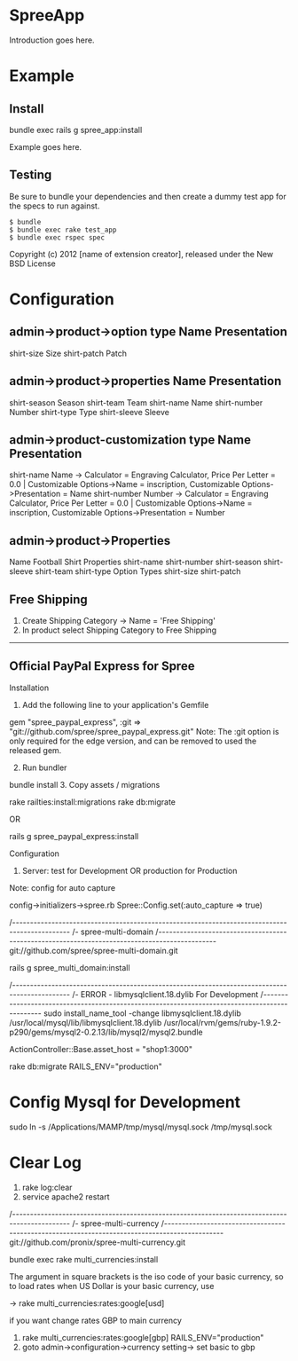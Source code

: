 SpreeApp
========

Introduction goes here.


Example
=======

Install
-------
bundle exec rails g spree_app:install

Example goes here.

Testing
-------

Be sure to bundle your dependencies and then create a dummy test app for the specs to run against.

    $ bundle
    $ bundle exec rake test_app
    $ bundle exec rspec spec

Copyright (c) 2012 [name of extension creator], released under the New BSD License


Configuration
=============
admin->product->option type
Name                    Presentation
------------------------------------
shirt-size              Size
shirt-patch             Patch

admin->product->properties
Name                    Presentation
------------------------------------
shirt-season            Season
shirt-team              Team
shirt-name              Name
shirt-number            Number
shirt-type              Type
shirt-sleeve            Sleeve


admin->product-customization type
Name                    Presentation
------------------------------------
shirt-name              Name       -> Calculator = Engraving Calculator, Price Per Letter = 0.0  | Customizable Options->Name = inscription, Customizable Options->Presentation = Name
shirt-number            Number     -> Calculator = Engraving Calculator, Price Per Letter = 0.0  | Customizable Options->Name = inscription, Customizable Options->Presentation = Number





admin->product->Properties
------------------------------------
Name
  Football Shirt
Properties
  shirt-name  shirt-number  shirt-season  shirt-sleeve  shirt-team  shirt-type
Option Types
  shirt-size  shirt-patch


Free Shipping
------------------------------------
1. Create Shipping Category -> Name = 'Free Shipping'
2. In product select Shipping Category to Free Shipping

-------------------------------------------------------------------------------------------------------------
Official PayPal Express for Spree
-------------------------------------------------------------------------------------------------------------
Installation
1. Add the following line to your application's Gemfile

 gem "spree_paypal_express", :git => "git://github.com/spree/spree_paypal_express.git"
Note: The :git option is only required for the edge version, and can be removed to used the released gem.

2. Run bundler

  bundle install
3. Copy assets / migrations

  rake railties:install:migrations
  rake db:migrate

  OR

  rails g spree_paypal_express:install


Configuration
1. Server: test for Development OR production for Production

Note: config for auto capture

config->initializers->spree.rb
Spree::Config.set(:auto_capture => true)

/----------------------------------------------------------------------------------------------
/- spree-multi-domain
/----------------------------------------------------------------------------------------------
git://github.com/spree/spree-multi-domain.git

rails g spree_multi_domain:install

/----------------------------------------------------------------------------------------------
/- ERROR - libmysqlclient.18.dylib For Development
/----------------------------------------------------------------------------------------------
sudo install_name_tool -change libmysqlclient.18.dylib /usr/local/mysql/lib/libmysqlclient.18.dylib /usr/local/rvm/gems/ruby-1.9.2-p290/gems/mysql2-0.2.13/lib/mysql2/mysql2.bundle



ActionController::Base.asset_host = "shop1:3000"

rake db:migrate RAILS_ENV="production"


# Config Mysql for Development
sudo ln -s /Applications/MAMP/tmp/mysql/mysql.sock /tmp/mysql.sock


# Clear Log
1. rake log:clear
2. service apache2 restart

/----------------------------------------------------------------------------------------------
/- spree-multi-currency
/----------------------------------------------------------------------------------------------
git://github.com/pronix/spree-multi-currency.git

bundle exec rake multi_currencies:install

The argument in square brackets is the iso code of your basic currency, so to load rates when US Dollar is your basic currency, use

->    rake multi_currencies:rates:google[usd]

if you want change rates GBP to main currency

1.  rake multi_currencies:rates:google[gbp]  RAILS_ENV="production"
2.  goto admin->configuration->currency setting-> set basic to gbp

